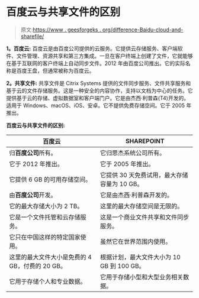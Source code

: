# 百度云与共享文件的区别

> 原文:[https://www . geesforgeks . org/difference-Baidu-cloud-and-sharefile/](https://www.geeksforgeeks.org/difference-between-baidu-cloud-and-sharefile/)

**1。百度云:**
百度云是由百度公司提供的云服务。它提供云存储服务、客户端软件、文件管理、资源共享和第三方集成。一旦在客户终端上创建了文件，它就能够在基于互联网的客户终端上自动同步文件。2012 年由百度公司推出。它的实际名称是百度王盘，但通常被称为百度云。

**2。共享文件:**
共享文件是 Citrix Systems 提供的文件同步服务、文件共享服务和基于云的文件存储服务。这是一种安全的内容协作，支持以文档为中心的任务。它提供基于云的存储、虚拟数据室和客户端门户。它是由杰西·利普森(T4)开发的。适用于 Windows、macOS、iOS、安卓。它不提供免费存储空间。它于 2005 年推出。

**百度云与共享文件的区别:**

<center>

| 百度云 | SHAREPOINT |
| --- | --- |
| 归**百度公司**所有。 | 它归思杰系统公司所有。 |
| 它于 2012 年推出。 | 它于 2005 年推出。 |
| 它提供 6 GB 的可用存储空间。 | 它提供 30 天免费试用，最大存储容量为 10 GB。 |
| 由**百度公司**开发。 | 它是由杰西·利普森开发的。 |
| 它的最大存储大小为 2 TB。 | 这里的最大存储空间是无限的。 |
| 它是一个文件托管和云存储服务。 | 这是一个商业文件共享和文件同步服务。 |
| 它只在中国这样的特定国家使用。 | 虽然它在世界范围内使用。 |
| 这里的最大文件大小是免费的 4 GB，付费的 20 GB。 | 根据计划，最大文件大小为 10 GB 到 100 GB。 |
| 它用于存储个人和专业数据。 | 它用于存储小型和大型业务相关数据。 |

</center>